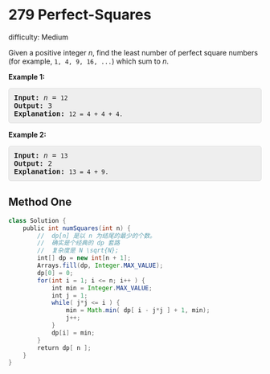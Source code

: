 # 279 Perfect-Squares 
 
difficulty: Medium 
 
<style>
        section pre{
          background-color: #eee;
          border: 1px solid #ddd;
          padding:10px;
          border-radius: 5px;
        }
      </style>
<section>
<div><p>Given a positive integer <i>n</i>, find the least number of perfect square numbers (for example, <code>1, 4, 9, 16, ...</code>) which sum to <i>n</i>.</p>
<p><b>Example 1:</b></p>
<pre><b>Input:</b> <i>n</i> = <code>12</code>
<b>Output:</b> 3 
<strong>Explanation: </strong><code>12 = 4 + 4 + 4.</code></pre>
<p><b>Example 2:</b></p>
<pre><b>Input:</b> <i>n</i> = <code>13</code>
<b>Output:</b> 2
<strong>Explanation: </strong><code>13 = 4 + 9.</code></pre></div></section>
 
 ## Method One 
 
``` Java
class Solution {
    public int numSquares(int n) {
        //  dp[n] 是以 n 为结尾的最少的个数。
        //  确实是个经典的 dp 套路
        //  复杂度是 N \sqrt{N};
        int[] dp = new int[n + 1];
        Arrays.fill(dp, Integer.MAX_VALUE);
        dp[0] = 0;
        for(int i = 1; i <= n; i++ ) {
            int min = Integer.MAX_VALUE;
            int j = 1;
            while( j*j <= i ) {
                min = Math.min( dp[ i - j*j ] + 1, min);
                j++;
            }
            dp[i] = min;
        }
        return dp[ n ];
    }
}
​
```